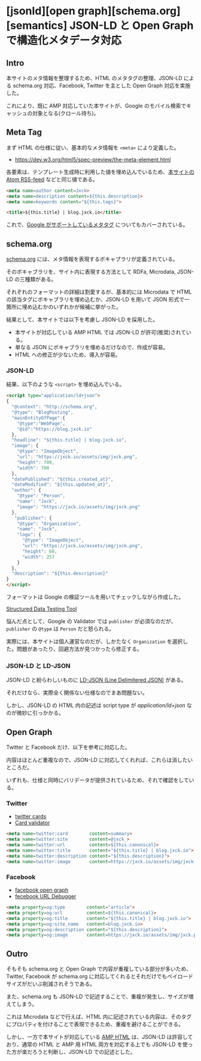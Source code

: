 # [jsonld][open graph][schema.org][semantics] JSON-LD と Open Graph で構造化メタデータ対応

## Intro

本サイトのメタ情報を整理するため、HTML のメタタグの整理、JSON-LD による schema.org 対応、Facebook, Twitter を主とした Open Graph 対応を実施した。

これにより、既に AMP 対応していた本サイトが、Google のモバイル検索でキャッシュの対象となる(クロール待ち)。


## Meta Tag

まず HTML の仕様に従い、基本的なメタ情報を `<meta>` により定義した。

- https://dev.w3.org/html5/spec-preview/the-meta-element.html

各要素は、テンプレート生成時に利用した値を埋め込んでいるため、[本サイトの Atom RSS-feed](https://blog.jxck.io/entries/2016-02-09/atom-feed.html) などと同じ値である。

```html
<meta name=author content=Jxck>
<meta name=description content=${this.description}>
<meta name=keywords content="${this.tags}">

<title>${this.title} | blog.jxck.io</title>
```

これで、[Google がサポートしているメタタグ](https://support.google.com/webmasters/answer/79812?hl=ja) についてもカバーされている。


## schema.org

[schema.org](http://schema.org) には、メタ情報を表現するボキャブラリが定義されている。

そのボキャブラリを、サイト内に表現する方法として RDFa, Microdata, JSON-LD の三種類がある。

それぞれのフォーマットの詳細は割愛するが、基本的には Microdata で HTML の該当タグにボキャブラリを埋め込むか、JSON-LD を用いて JSON 形式で一箇所に埋め込むかのいずれかが候補に挙がった。

結果として、本サイトでは以下を考慮し JSON-LD を採用した。

- 本サイトが対応している AMP HTML では JSON-LD が許可(推奨)されている。
- 単なる JSON にボキャブラリを埋めるだけなので、作成が容易。
- HTML への修正が少ないため、導入が容易。


### JSON-LD

結果、以下のような `<script>` を埋め込んでいる。

```html
<script type="application/ld+json">
{
  "@context": "http://schema.org",
  "@type": "BlogPosting",
  "mainEntityOfPage":{
    "@type":"WebPage",
    "@id":"https://blog.jxck.io"
  },
  "headline": "${this.title} | blog.jxck.io",
  "image": {
    "@type": "ImageObject",
    "url": "https://jxck.io/assets/img/jxck.png",
    "height": 700,
    "width": 700
  },
  "datePublished": "${this.created_at}",
  "dateModified": "${this.updated_at}",
  "author": {
    "@type": "Person",
    "name": "Jxck",
    "image": "https://jxck.io/assets/img/jxck.png"
  },
   "publisher": {
    "@type": "Organization",
    "name": "Jxck",
    "logo": {
      "@type": "ImageObject",
      "url": "https://jxck.io/assets/img/jxck.png",
      "height": 60,
      "width": 257
    }
  },
  "description": "${this.description}"
}
</script>
```

フォーマットは Google の検証ツールを用いてチェックしながら作成した。

[Structured Data Testing Tool](https://developers.google.com/structured-data/testing-tool/)

悩んだ点として、Google の Validator では `publisher` が必須なのだが、`publisher` の `@type` は `Person` だと怒られる。

実際には、本サイトは個人運営なのだが、しかたなく `Organization` を選択した。問題があったり、回避方法が見つかったら修正する。


### JSON-LD と LD-JSON

JSON-LD と紛らわしいものに [LD-JSON (Line Delimitered JSON)](https://en.wikipedia.org/wiki/JSON_Streaming#Line_delimited_JSON) がある。

それだけなら、実際全く関係ない仕様なのでまあ問題ない。

しかし、JSON-LD の HTML 内の記述は script type が *application/ld+json* なのが微妙に引っかかる。


## Open Graph

Twitter と Facebook だけ、以下を参考に対応した。

内容はほとんど重複なので、JSON-LD に対応してくれれば、これらは消したいところだ。

いずれも、仕様と同時にバリデータが提供されているため、それで確認をしている。


### Twitter

- [twitter cards](https://dev.twitter.com/ja/cards/types/summary)
- [Card validator](https://cards-dev.twitter.com/validator)

```html
<meta name=twitter:card        content=summary>
<meta name=twitter:site        content=@jxck_>
<meta name=twitter:url         content=${this.canonical}>
<meta name=twitter:title       content="${this.title} | blog.jxck.io">
<meta name=twitter:description content="${this.description}">
<meta name=twitter:image       content=https://jxck.io/assets/img/jxck.png>
```


### Facebook

- [facebook open graph](https://developers.facebook.com/docs/sharing/webmasters)
- [fecebook URL Debugger](https://developers.facebook.com/tools/debug/)

```html
<meta property=og:type        content="article">
<meta property=og:url         content=${this.canonical}>
<meta property=og:title       content="${this.title} | blog.jxck.io">
<meta property=og:site_name   content=blog.jxck.io>
<meta property=og:description content="${this.description}">
<meta property=og:image       content=https://jxck.io/assets/img/jxck.png>
```


## Outro

そもそも schema.org と Open Graph で内容が重複している部分が多いため、Twitter, Facebook が schema.org に対応してくれるとそれだけでもペイロードサイズがだいぶ削減されそうである。

また、schema.org も JSON-LD で記述することで、重複が発生し、サイズが増えてしまう。

これは Microdata などで行えば、HTML 内に記述されている内容は、そのタグにプロパティを付けることで表現できるため、重複を避けることができる。

しかし、一方で本サイトが対応している [AMP HTML](https://blog.jxck.io/entries/2016-02-01/amp-html.html) は、JSON-LD は許容しており、通常の HTML と AMP 用 HTML 両方を対応する上でも JSON-LD を使った方が楽だろうと判断し、JSON-LD での記述とした。